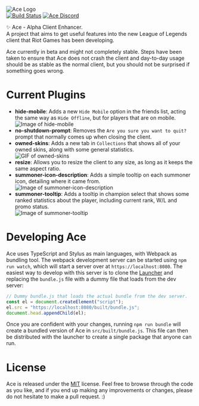 ![Ace Logo](assets/ace_logo.png?raw=true)  
[![Build Status](https://travis-ci.org/ZombieWizzard/Ace.svg?branch=master)](https://travis-ci.org/ZombieWizzard/Ace)
[![Ace Discord](https://img.shields.io/badge/discord-Ace-738bd7.svg?style=flat)](https://discord.gg/bfxdsRC)

:sparkles: Ace - Alpha Client Enhancer.  
A project that aims to get useful features into the new League of Legends client that Riot Games has been developing.  

Ace currently in beta and might not completely stable. Steps have been taken to ensure that Ace does not crash the client and day-to-day usage should be as stable as the normal client, but you should not be surprised if something goes wrong.

# Current Plugins

- **hide-mobile**: Adds a new `Hide Mobile` option in the friends list, acting the same way as `Hide Offline`, but for players that are on mobile.  
![Image of hide-mobile](http://i.imgur.com/ei5ei2V.png)
- **no-shutdown-prompt**: Removes the `Are you sure you want to quit?` prompt that normally comes up when closing the client.
- **owned-skins**: Adds a new tab in `Collections` that shows all of your owned skins, along with some general statistics.  
![GIF of owned-skins](https://thumbs.gfycat.com/AgedSlowDiamondbackrattlesnake-size_restricted.gif)
- **resize**: Allows you to resize the client to any size, as long as it keeps the same aspect ratio.
- **summoner-icon-description**: Adds a simple tooltip on each summoner icon, detailing where it came from.  
![Image of summoner-icon-description](http://i.imgur.com/f2S0tYX.png)
- **summoner-tooltip**: Adds a tooltip in champion select that shows some ranked statistics about the player, including current rank, W/L and promo status.  
![Image of summoner-tooltip](http://i.imgur.com/dA5Sedw.png)

# Developing Ace

Ace uses TypeScript and Stylus as main languages, with Webpack as bundling tool. The webpack development server can be started using `npm run watch`, which will start a server over at `https://localhost:8080`. The easiest way to develop with this server is to clone the [Launcher](http://github.com/ace-lol/launcher) and replacing the `bundle.js` file with a dummy file that loads from the dev server:
```javascript
// Dummy bundle.js that loads the actual bundle from the dev server.
const el = document.createElement("script");
el.src = "https://localhost:8080/built/bundle.js";
document.head.appendChild(el);
```

Once you are confident with your changes, running `npm run bundle` will create a bundled version of Ace in `src/built/bundle.js`. This file can then be distributed with the launcher to create a single package that anyone can run.

# License

Ace is released under the [MIT](/LICENSE) license. Feel free to browse through the code as you like, and if you end up making any improvements or changes, please do not hesitate to make a pull request. :)
